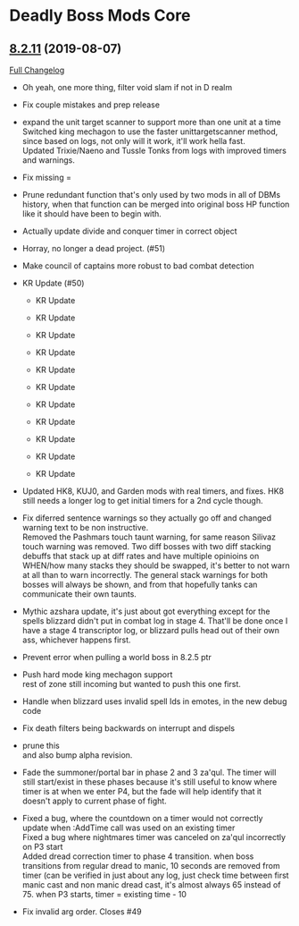 # Deadly Boss Mods Core

## [8.2.11](https://github.com/DeadlyBossMods/DeadlyBossMods/tree/8.2.11) (2019-08-07)
[Full Changelog](https://github.com/DeadlyBossMods/DeadlyBossMods/compare/8.2.10...8.2.11)

- Oh yeah, one more thing, filter void slam if not in D realm  
- Fix couple mistakes and prep release  
- expand the unit target scanner to support more than one unit at a time  
    Switched king mechagon to use the faster unittargetscanner method, since based on logs, not only will it work, it'll work hella fast.  
    Updated Trixie/Naeno and Tussle Tonks from logs with improved timers and warnings.  
- Fix missing =  
- Prune redundant function that's only used by two mods in all of DBMs history, when that function can be merged into original boss HP function like it should have been to begin with.  
- Actually update divide and conquer timer in correct object  
- Horray, no longer a dead project. (#51)  
- Make council of captains more robust to bad combat detection  
- KR Update (#50)  
    * KR Update  
    * KR Update  
    * KR Update  
    * KR Update  
    * KR Update  
    * KR Update  
    * KR Update  
    * KR Update  
    * KR Update  
    * KR Update  
    * KR Update  
- Updated HK8, KUJ0, and Garden mods with real timers, and fixes. HK8 still needs a longer log to get initial timers for a 2nd cycle though.  
- Fix diferred sentence warnings so they actually go off and changed warning text to be non instructive.  
    Removed the Pashmars touch taunt warning, for same reason Silivaz touch warning was removed. Two diff bosses with two diff stacking debuffs that stack up at diff rates and have multiple opinioins on WHEN/how many stacks they should be swapped, it's better to not warn at all than to warn incorrectly. The general stack warnings for both bosses will always be shown, and from that hopefully tanks can communicate their own taunts.  
- Mythic azshara update, it's just about got everything except for the spells blizzard didn't put in combat log in stage 4. That'll be done once I have a stage 4 transcriptor log, or blizzard pulls head out of their own ass, whichever happens first.  
- Prevent error when pulling a world boss in 8.2.5 ptr  
- Push hard mode king mechagon support  
    rest of zone still incoming but wanted to push this one first.  
- Handle when blizzard uses invalid spell Ids in emotes, in the new debug code  
- Fix death filters being backwards on interrupt and dispels  
- prune this  
    and also bump alpha revision.  
- Fade the summoner/portal bar in phase 2 and 3 za'qul. The timer will still start/exist in these phases because it's still useful to know where timer is at when we enter P4, but the fade will help identify that it doesn't apply to current phase of fight.  
- Fixed a bug, where the countdown on a timer would not correctly update when :AddTime call was used on an existing timer  
    Fixed a bug where nightmares timer was canceled on za'qul incorrectly on P3 start  
    Added dread correction timer to phase 4 transition. when boss transitions from regular dread to manic, 10 seconds are removed from timer (can be verified in just about any log, just check time between first manic cast and non manic dread cast, it's almost always 65 instead of 75. when P3 starts, timer = existing time - 10  
- Fix invalid arg order. Closes #49  
